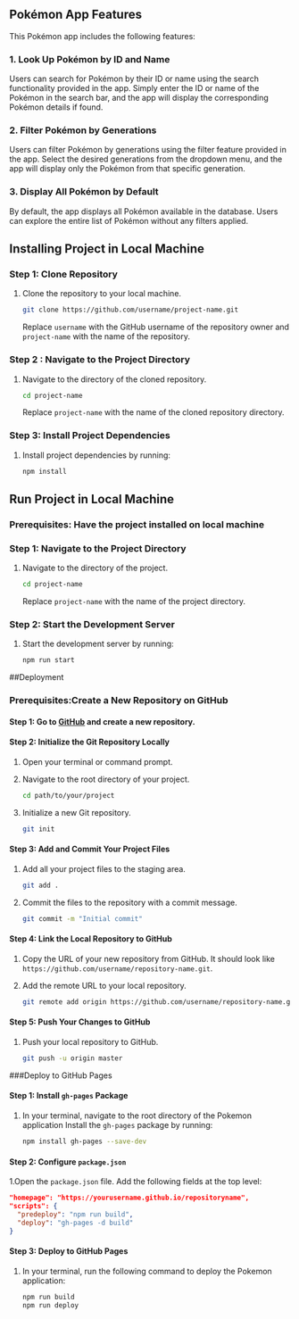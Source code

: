 ## Pokémon App Features

This Pokémon app includes the following features:

### 1. Look Up Pokémon by ID and Name

Users can search for Pokémon by their ID or name using the search functionality provided in the app. Simply enter the ID or name of the Pokémon in the search bar, and the app will display the corresponding Pokémon details if found.

### 2. Filter Pokémon by Generations

Users can filter Pokémon by generations using the filter feature provided in the app. Select the desired generations from the dropdown menu, and the app will display only the Pokémon from that specific generation.

### 3. Display All Pokémon by Default

By default, the app displays all Pokémon available in the database. Users can explore the entire list of Pokémon without any filters applied.

## Installing Project in Local Machine

### Step 1: Clone Repository

1. Clone the repository to your local machine.

   ```bash
   git clone https://github.com/username/project-name.git
   ```

   Replace `username` with the GitHub username of the repository owner and `project-name` with the name of the repository.

### Step 2 : Navigate to the Project Directory

1. Navigate to the directory of the cloned repository.

   ```bash
   cd project-name
   ```

   Replace `project-name` with the name of the cloned repository directory.

### Step 3: Install Project Dependencies

1. Install project dependencies by running:

   ```bash
   npm install
   ```

## Run Project in Local Machine

### Prerequisites: Have the project installed on local machine

### Step 1: Navigate to the Project Directory

1. Navigate to the directory of the project.

   ```bash
   cd project-name
   ```

   Replace `project-name` with the name of the project directory.

### Step 2: Start the Development Server

1. Start the development server by running:

   ```bash
   npm run start
   ```

##Deployment

### Prerequisites:Create a New Repository on GitHub

#### Step 1: Go to [GitHub](https://github.com) and create a new repository.

#### Step 2: Initialize the Git Repository Locally

1. Open your terminal or command prompt.
2. Navigate to the root directory of your project.

   ```bash
   cd path/to/your/project
   ```

3. Initialize a new Git repository.

   ```bash
   git init
   ```

#### Step 3: Add and Commit Your Project Files

1. Add all your project files to the staging area.

   ```bash
   git add .
   ```

2. Commit the files to the repository with a commit message.

   ```bash
   git commit -m "Initial commit"
   ```

#### Step 4: Link the Local Repository to GitHub

1. Copy the URL of your new repository from GitHub. It should look like `https://github.com/username/repository-name.git`.
2. Add the remote URL to your local repository.

   ```bash
   git remote add origin https://github.com/username/repository-name.git
   ```

#### Step 5: Push Your Changes to GitHub

1. Push your local repository to GitHub.

   ```bash
   git push -u origin master
   ```

###Deploy to GitHub Pages

#### Step 1: Install `gh-pages` Package

1. In your terminal, navigate to the root directory of the Pokemon application Install the `gh-pages` package by running:

   ```bash
   npm install gh-pages --save-dev
   ```

#### Step 2: Configure `package.json`

1.Open the `package.json` file. Add the following fields at the top level:

```json
"homepage": "https://yourusername.github.io/repositoryname",
"scripts": {
  "predeploy": "npm run build",
  "deploy": "gh-pages -d build"
}
```

#### Step 3: Deploy to GitHub Pages

1. In your terminal, run the following command to deploy the Pokemon application:
   ```bash
   npm run build
   npm run deploy
   ```
